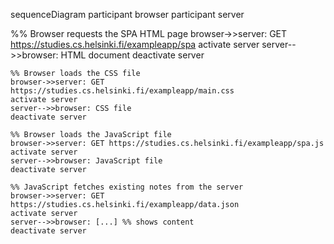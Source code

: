 

sequenceDiagram
    participant browser
    participant server
 
%% Browser requests the SPA HTML page
    browser->>server: GET https://studies.cs.helsinki.fi/exampleapp/spa
    activate server
    server-->>browser: HTML document
    deactivate server

    %% Browser loads the CSS file
    browser->>server: GET https://studies.cs.helsinki.fi/exampleapp/main.css
    activate server
    server-->>browser: CSS file
    deactivate server

    %% Browser loads the JavaScript file
    browser->>server: GET https://studies.cs.helsinki.fi/exampleapp/spa.js
    activate server
    server-->>browser: JavaScript file
    deactivate server

    %% JavaScript fetches existing notes from the server
    browser->>server: GET https://studies.cs.helsinki.fi/exampleapp/data.json
    activate server
    server-->>browser: [...] %% shows content
    deactivate server
  